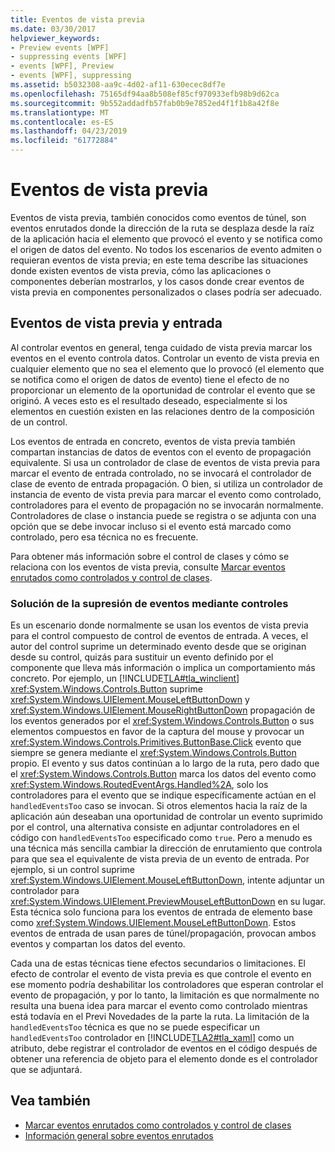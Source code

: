 ```yaml
---
title: Eventos de vista previa
ms.date: 03/30/2017
helpviewer_keywords:
- Preview events [WPF]
- suppressing events [WPF]
- events [WPF], Preview
- events [WPF], suppressing
ms.assetid: b5032308-aa9c-4d02-af11-630ecec8df7e
ms.openlocfilehash: 75165df94aa8b508ef85cf970933efb98b9d62ca
ms.sourcegitcommit: 9b552addadfb57fab0b9e7852ed4f1f1b8a42f8e
ms.translationtype: MT
ms.contentlocale: es-ES
ms.lasthandoff: 04/23/2019
ms.locfileid: "61772884"
---
```

# <a name="preview-events"></a>Eventos de vista previa
Eventos de vista previa, también conocidos como eventos de túnel, son eventos enrutados donde la dirección de la ruta se desplaza desde la raíz de la aplicación hacia el elemento que provocó el evento y se notifica como el origen de datos del evento. No todos los escenarios de evento admiten o requieran eventos de vista previa; en este tema describe las situaciones donde existen eventos de vista previa, cómo las aplicaciones o componentes deberían mostrarlos, y los casos donde crear eventos de vista previa en componentes personalizados o clases podría ser adecuado.  
  
## <a name="preview-events-and-input"></a>Eventos de vista previa y entrada  
 Al controlar eventos en general, tenga cuidado de vista previa marcar los eventos en el evento controla datos. Controlar un evento de vista previa en cualquier elemento que no sea el elemento que lo provocó (el elemento que se notifica como el origen de datos de evento) tiene el efecto de no proporcionar un elemento de la oportunidad de controlar el evento que se originó. A veces esto es el resultado deseado, especialmente si los elementos en cuestión existen en las relaciones dentro de la composición de un control.  
  
 Los eventos de entrada en concreto, eventos de vista previa también compartan instancias de datos de eventos con el evento de propagación equivalente. Si usa un controlador de clase de eventos de vista previa para marcar el evento de entrada controlado, no se invocará el controlador de clase de evento de entrada propagación. O bien, si utiliza un controlador de instancia de evento de vista previa para marcar el evento como controlado, controladores para el evento de propagación no se invocarán normalmente. Controladores de clase o instancia puede se registra o se adjunta con una opción que se debe invocar incluso si el evento está marcado como controlado, pero esa técnica no es frecuente.  
  
 Para obtener más información sobre el control de clases y cómo se relaciona con los eventos de vista previa, consulte [Marcar eventos enrutados como controlados y control de clases](marking-routed-events-as-handled-and-class-handling.md).  
  
### <a name="working-around-event-suppression-by-controls"></a>Solución de la supresión de eventos mediante controles  
 Es un escenario donde normalmente se usan los eventos de vista previa para el control compuesto de control de eventos de entrada. A veces, el autor del control suprime un determinado evento desde que se originan desde su control, quizás para sustituir un evento definido por el componente que lleva más información o implica un comportamiento más concreto. Por ejemplo, un [!INCLUDE[TLA#tla_winclient](../../../../includes/tlasharptla-winclient-md.md)] <xref:System.Windows.Controls.Button> suprime <xref:System.Windows.UIElement.MouseLeftButtonDown> y <xref:System.Windows.UIElement.MouseRightButtonDown> propagación de los eventos generados por el <xref:System.Windows.Controls.Button> o sus elementos compuestos en favor de la captura del mouse y provocar un <xref:System.Windows.Controls.Primitives.ButtonBase.Click> evento que siempre se genera mediante el <xref:System.Windows.Controls.Button> propio. El evento y sus datos continúan a lo largo de la ruta, pero dado que el <xref:System.Windows.Controls.Button> marca los datos del evento como <xref:System.Windows.RoutedEventArgs.Handled%2A>, solo los controladores para el evento que se indique específicamente actúan en el `handledEventsToo` caso se invocan.  Si otros elementos hacia la raíz de la aplicación aún deseaban una oportunidad de controlar un evento suprimido por el control, una alternativa consiste en adjuntar controladores en el código con `handledEventsToo` especificado como `true`. Pero a menudo es una técnica más sencilla cambiar la dirección de enrutamiento que controla para que sea el equivalente de vista previa de un evento de entrada. Por ejemplo, si un control suprime <xref:System.Windows.UIElement.MouseLeftButtonDown>, intente adjuntar un controlador para <xref:System.Windows.UIElement.PreviewMouseLeftButtonDown> en su lugar. Esta técnica solo funciona para los eventos de entrada de elemento base como <xref:System.Windows.UIElement.MouseLeftButtonDown>. Estos eventos de entrada de usan pares de túnel/propagación, provocan ambos eventos y compartan los datos del evento.  
  
 Cada una de estas técnicas tiene efectos secundarios o limitaciones. El efecto de controlar el evento de vista previa es que controle el evento en ese momento podría deshabilitar los controladores que esperan controlar el evento de propagación, y por lo tanto, la limitación es que normalmente no resulta una buena idea para marcar el evento como controlado mientras está todavía en el Previ Novedades de la parte la ruta. La limitación de la `handledEventsToo` técnica es que no se puede especificar un `handledEventsToo` controlador en [!INCLUDE[TLA2#tla_xaml](../../../../includes/tla2sharptla-xaml-md.md)] como un atributo, debe registrar el controlador de eventos en el código después de obtener una referencia de objeto para el elemento donde es el controlador que se adjuntará.  
  
## <a name="see-also"></a>Vea también

- [Marcar eventos enrutados como controlados y control de clases](marking-routed-events-as-handled-and-class-handling.md)
- [Información general sobre eventos enrutados](routed-events-overview.md)
